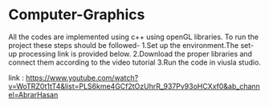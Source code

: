 # Computer-Graphics

All the codes are implemented using c++ using openGL libraries.
To run the project these steps should be followed-
1.Set up the environment.The set-up processing link is provided below.
2.Download the proper libraries and connect them according to the video tutorial
3.Run the code in viusla studio.

link : https://www.youtube.com/watch?v=WoTRZ0t1tT4&list=PLS6kme4GCf2tOzUhrR_937Pv93oHCXxf0&ab_channel=AbrarHasan

